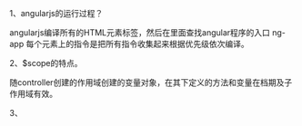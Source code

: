 1、angularjs的运行过程？

angularjs编译所有的HTML元素标签，然后在里面查找angular程序的入口 ng-app 每个元素上的指令是把所有指令收集起来根据优先级依次编译。

2、$scope的特点。

随controller创建的作用域创建的变量对象，在其下定义的方法和变量在档期及子作用域有效。

3、
